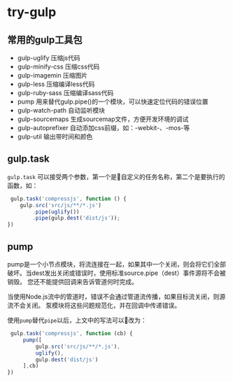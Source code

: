 # try-gulp

## 常用的gulp工具包

* gulp-uglify  压缩js代码
* gulp-minify-css  压缩css代码
* gulp-imagemin  压缩图片
* gulp-less  压缩编译less代码
* gulp-ruby-sass  压缩编译sass代码
* pump  用来替代gulp.pipe()的一个模块，可以快速定位代码的错误位置
* gulp-watch-path  自动监听模块
* gulp-sourcemaps  生成sourcemap文件，方便开发环境的调试
* gulp-autoprefixer  自动添加css前缀，如：-webkit-、-mos-等
* gulp-util  输出带时间和颜色
  

## gulp.task

`gulp.task` 可以接受两个参数，第一个是自定义的任务名称，第二个是要执行的函数，如：

```js
 gulp.task('compressjs', function () {
    gulp.src('src/js/**/*.js')
        .pipe(uglify())
        .pipe(gulp.dest('dist/js'));
})
```

## pump

pump是一个小节点模块，将流连接在一起，如果其中一个关闭，则会将它们全部破坏。当dest发出关闭或错误时，使用标准source.pipe（dest）事件源将不会被销毁。 您还不能提供回调来告诉管道何时完成。

当使用Node.js流中的管道时，错误不会通过管道流传播，如果目标流关闭，则源流不会关闭。 泵模块将这些问题规范化，并在回调中传递错误。

使用`pump`替代`pipe`以后，上文中的写法可以改为：

```js
 gulp.task('compressjs', function (cb) {
     pump([
         gulp.src('src/js/**/*.js'),
         uglify(),
         gulp.dest('dist/js')
     ],cb)
})
```

